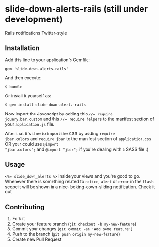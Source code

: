 # slide-down-alerts-rails (still under development)

Rails notifications Twitter-style

## Installation

Add this line to your application's Gemfile:

    gem 'slide-down-alerts-rails'

And then execute:

    $ bundle

Or install it yourself as:

    $ gem install slide-down-alerts-rails

Now import the Javascript by adding this <code>//= require jquery.bar.custom</code> and this <code>//= require helpers</code> to the manifest section of your <code>application.js</code> file.

After that it's time to import the CSS by adding <code>require jbar.colors</code> and <code>require jbar</code> to the manifest section of <code>application.css</code> OR your could use <code>@import "jbar.colors";</code> and <code>@import "jbar";</code> if you're dealing with a SASS file :)

## Usage

<code><%= slide_down_alerts %></code> inside your views and you're good to go. Whenever there is something related to <code>notice</code>, <code>alert</code> or <code>error</code> in the <code>flash</code> scope it will be shown in a nice-looking-down-sliding notification. Check it out

## Contributing

1. Fork it
2. Create your feature branch (`git checkout -b my-new-feature`)
3. Commit your changes (`git commit -am 'Add some feature'`)
4. Push to the branch (`git push origin my-new-feature`)
5. Create new Pull Request
